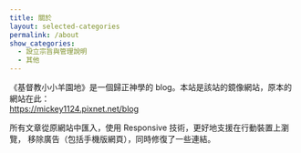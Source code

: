 ```yaml
---
title: 關於
layout: selected-categories
permalink: /about
show_categories:
  - 設立宗旨與管理說明
  - 其他
---
```


《基督教小小羊園地》是一個歸正神學的 blog。本站是該站的鏡像網站，原本的網站在此：  
https://mickey1124.pixnet.net/blog

所有文章從原網站中匯入，使用 Responsive 技術，更好地支援在行動裝置上瀏覽，
移除廣告（包括手機版網頁），同時修復了一些連結。